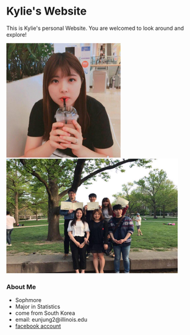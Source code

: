 <h1>Kylie's Website</h1>
<p1>This is Kylie's personal Website. You are welcomed to look around and explore!</p1>




<img src="pic.jpg" width="300" height="300">  <img src="pic2.jpg" width="450" height="300">
<h3>About Me</h3>
<ul>
  <li>Sophmore</li>
  <li>Major in Statistics</li>
  <li>come from South Korea</li>
  <li>email: eunjung2@illinois.edu</li>
  <li> <a href="https://www.facebook.com/kim.eunjung.9400">facebook account</a></li>
</ul>

